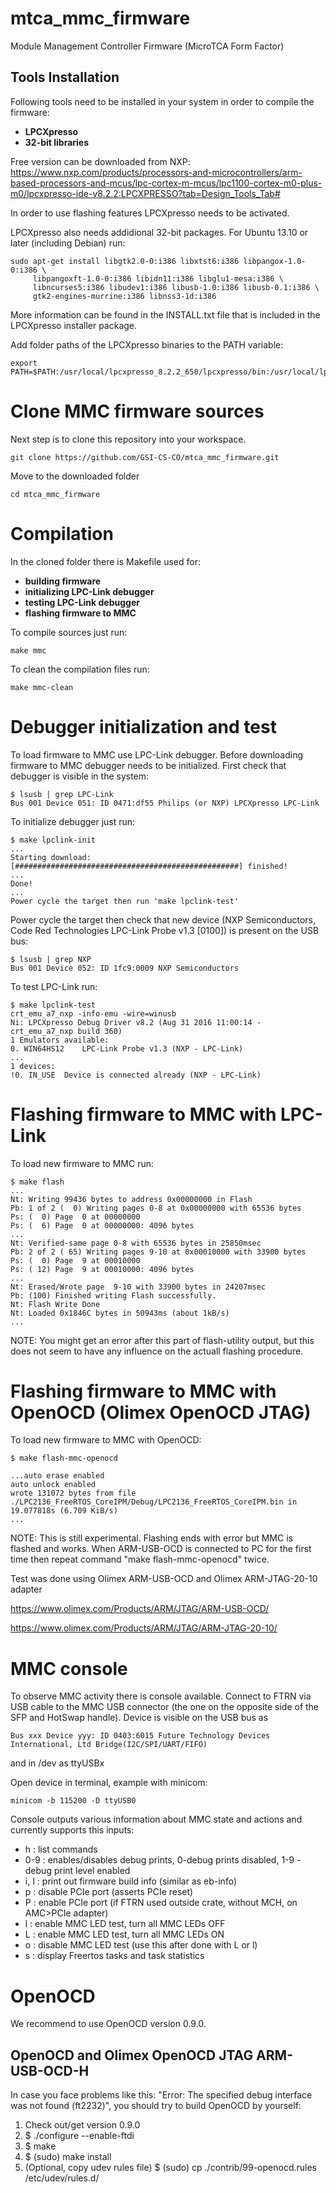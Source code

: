 # mtca_mmc_firmware
Module Management Controller Firmware (MicroTCA Form Factor)

## Tools Installation

Following tools need to be installed in your system in order to compile the firmware:

- **LPCXpresso**
- **32-bit libraries**

Free version can be downloaded from NXP:
https://www.nxp.com/products/processors-and-microcontrollers/arm-based-processors-and-mcus/lpc-cortex-m-mcus/lpc1100-cortex-m0-plus-m0/lpcxpresso-ide-v8.2.2:LPCXPRESSO?tab=Design_Tools_Tab#

In order to use flashing features LPCXpresso needs to be activated.

LPCXpresso also needs addidional 32-bit packages. For Ubuntu 13.10 or later (including Debian) run:

    sudo apt-get install libgtk2.0-0:i386 libxtst6:i386 libpangox-1.0-0:i386 \
         libpangoxft-1.0-0:i386 libidn11:i386 libglu1-mesa:i386 \
         libncurses5:i386 libudev1:i386 libusb-1.0:i386 libusb-0.1:i386 \
    	 gtk2-engines-murrine:i386 libnss3-1d:i386

More information can be found in the INSTALL.txt file that is included in the LPCXpresso installer package.


Add folder paths of the LPCXpresso binaries to the PATH variable:

    export PATH=$PATH:/usr/local/lpcxpresso_8.2.2_650/lpcxpresso/bin:/usr/local/lpcxpresso_8.2.2_650/lpcxpresso/tools/bin



# Clone MMC firmware sources


Next step is to clone this repository into your workspace.

	git clone https://github.com/GSI-CS-CO/mtca_mmc_firmware.git

Move to the downloaded folder

    cd mtca_mmc_firmware


# Compilation

In the cloned folder there is Makefile used for:
- **building firmware**
- **initializing LPC-Link debugger**
- **testing LPC-Link debugger**
- **flashing firmware to MMC**


To compile sources just run:

    make mmc


To clean the compilation files run:

    make mmc-clean


# Debugger initialization and test

To load firmware to MMC use LPC-Link debugger. Before downloading firmware to MMC debugger needs to be initialized.
First check that debugger is visible in the system:

    $ lsusb | grep LPC-Link
    Bus 001 Device 051: ID 0471:df55 Philips (or NXP) LPCXpresso LPC-Link

To initialize debugger just run:

    $ make lpclink-init
    ...
    Starting download: [##################################################] finished!
    ...
    Done!
    ...
    Power cycle the target then run 'make lpclink-test'


Power cycle the target then check that new device (NXP Semiconductors, Code Red Technologies LPC-Link Probe v1.3 [0100]) is present on the USB bus:

    $ lsusb | grep NXP
    Bus 001 Device 052: ID 1fc9:0009 NXP Semiconductors


To test LPC-Link run:

    $ make lpclink-test
    crt_emu_a7_nxp -info-emu -wire=winusb
    Ni: LPCXpresso Debug Driver v8.2 (Aug 31 2016 11:00:14 - crt_emu_a7_nxp build 360)
    1 Emulators available:
    0. WIN64HS12	LPC-Link Probe v1.3 (NXP - LPC-Link)
    ...
    1 devices:
    !0. IN_USE	Device is connected already (NXP - LPC-Link)


# Flashing firmware to MMC with LPC-Link

To load new firmware to MMC run:

    $ make flash
    ...
    Nt: Writing 99436 bytes to address 0x00000000 in Flash
    Pb: 1 of 2 (  0) Writing pages 0-8 at 0x00000000 with 65536 bytes
    Ps: (  0) Page  0 at 00000000
    Ps: (  6) Page  0 at 00000000: 4096 bytes
    ...
    Nt: Verified-same page 0-8 with 65536 bytes in 25850msec
    Pb: 2 of 2 ( 65) Writing pages 9-10 at 0x00010000 with 33900 bytes
    Ps: (  0) Page  9 at 00010000
    Ps: ( 12) Page  9 at 00010000: 4096 bytes
    ...
    Nt: Erased/Wrote page  9-10 with 33900 bytes in 24207msec
    Pb: (100) Finished writing Flash successfully.
    Nt: Flash Write Done
    Nt: Loaded 0x1846C bytes in 50943ms (about 1kB/s)
    ...

NOTE: You might get an error after this part of flash-utility output, but this does not seem to have any influence on the actuall flashing procedure.


# Flashing firmware to MMC with OpenOCD (Olimex OpenOCD JTAG)

To load new firmware to MMC with OpenOCD:

    $ make flash-mmc-openocd

    ...auto erase enabled
    auto unlock enabled
    wrote 131072 bytes from file ./LPC2136_FreeRTOS_CoreIPM/Debug/LPC2136_FreeRTOS_CoreIPM.bin in 19.077818s (6.709 KiB/s)
    ...


NOTE: This is still experimental. Flashing ends with error but MMC is flashed and works.
When ARM-USB-OCD is connected to PC for the first time then repeat command "make flash-mmc-openocd" twice.


Test was done using Olimex ARM-USB-OCD and Olimex ARM-JTAG-20-10 adapter

https://www.olimex.com/Products/ARM/JTAG/ARM-USB-OCD/

https://www.olimex.com/Products/ARM/JTAG/ARM-JTAG-20-10/


# MMC console

To observe MMC activity there is console available. Connect to FTRN via USB cable to the MMC USB connector (the one on the opposite side of the SFP and HotSwap handle).
Device is visible on the USB bus as

    Bus xxx Device yyy: ID 0403:6015 Future Technology Devices International, Ltd Bridge(I2C/SPI/UART/FIFO)

and in /dev as ttyUSBx

Open device in terminal, example with minicom:

    minicom -b 115200 -D ttyUSB0


Console outputs various information about MMC state and actions and currently supports this inputs:

- h     : list commands
- 0-9   : enables/disables debug prints, 0-debug prints disabled, 1-9 - debug print level enabled
- i, I  : print out firmware build info (similar as eb-info)
- p     : disable PCIe port (asserts PCIe reset)
- P     : enable PCIe port (if FTRN used outside crate, without MCH, on AMC>PCIe adapter)
- l     : enable MMC LED test, turn all MMC LEDs OFF
- L     : enable MMC LED test, turn all MMC LEDs ON
- o     : disable MMC LED test (use this after done with L or l)
- s     : display Freertos tasks and task statistics

# OpenOCD

We recommend to use OpenOCD version 0.9.0.

## OpenOCD and Olimex OpenOCD JTAG ARM-USB-OCD-H

In case you face problems like this: "Error: The specified debug interface was not found (ft2232)", you should try to build OpenOCD by yourself:

  1. Check out/get version 0.9.0
  2. $ ./configure --enable-ftdi
  3. $ make
  4. $ (sudo) make install
  5. (Optional, copy udev rules file) $ (sudo) cp ./contrib/99-openocd.rules /etc/udev/rules.d/
